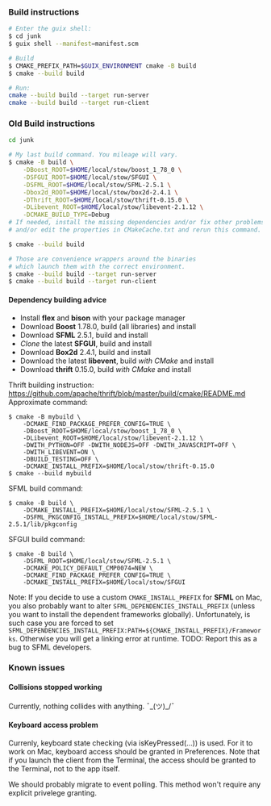 ### Build instructions
```sh
# Enter the guix shell:
$ cd junk
$ guix shell --manifest=manifest.scm

# Build
$ CMAKE_PREFIX_PATH=$GUIX_ENVIRONMENT cmake -B build
$ cmake --build build

# Run:
cmake --build build --target run-server
cmake --build build --target run-client
```

### Old Build instructions

```sh
cd junk

# My last build command. You mileage will vary.
$ cmake -B build \
    -DBoost_ROOT=$HOME/local/stow/boost_1_78_0 \
    -DSFGUI_ROOT=$HOME/local/stow/SFGUI \
    -DSFML_ROOT=$HOME/local/stow/SFML-2.5.1 \
    -Dbox2d_ROOT=$HOME/local/stow/box2d-2.4.1 \
    -DThrift_ROOT=$HOME/local/stow/thrift-0.15.0 \
    -DLibevent_ROOT=$HOME/local/stow/libevent-2.1.12 \
    -DCMAKE_BUILD_TYPE=Debug
# If needed, install the missing dependencies and/or fix other problems
# and/or edit the properties in CMakeCache.txt and rerun this command.

$ cmake --build build

# Those are convenience wrappers around the binaries
# which launch them with the correct environment.
$ cmake --build build --target run-server
$ cmake --build build --target run-client
```

#### Dependency building advice

- Install **flex** and **bison** with your package manager
- Download **Boost** 1.78.0, build (all libraries) and install
- Download **SFML** 2.5.1, build and install
- *Clone* the latest **SFGUI**, build and install
- Download **Box2d** 2.4.1, build and install
- Download the latest **libevent**, build *with CMake* and install
- Download **thrift** 0.15.0, build *with CMake* and install

Thrift building instruction: https://github.com/apache/thrift/blob/master/build/cmake/README.md
Approximate command:
```
$ cmake -B mybuild \
    -DCMAKE_FIND_PACKAGE_PREFER_CONFIG=TRUE \
    -DBoost_ROOT=$HOME/local/stow/boost_1_78_0 \
    -DLibevent_ROOT=$HOME/local/stow/libevent-2.1.12 \
    -DWITH_PYTHON=OFF -DWITH_NODEJS=OFF -DWITH_JAVASCRIPT=OFF \
    -DWITH_LIBEVENT=ON \
    -DBUILD_TESTING=OFF \
    -DCMAKE_INSTALL_PREFIX=$HOME/local/stow/thrift-0.15.0
$ cmake --build mybuild
```

SFML build command:
```
$ cmake -B build \
    -DCMAKE_INSTALL_PREFIX=$HOME/local/stow/SFML-2.5.1 \
    -DSFML_PKGCONFIG_INSTALL_PREFIX=$HOME/local/stow/SFML-2.5.1/lib/pkgconfig
```

SFGUI build command:
```
$ cmake -B build \
    -DSFML_ROOT=$HOME/local/stow/SFML-2.5.1 \
    -DCMAKE_POLICY_DEFAULT_CMP0074=NEW \
    -DCMAKE_FIND_PACKAGE_PREFER_CONFIG=TRUE \
    -DCMAKE_INSTALL_PREFIX=$HOME/local/stow/SFGUI
```

Note:
If you decide to use a custom `CMAKE_INSTALL_PREFIX` for **SFML** on Mac, you also probably want
to alter `SFML_DEPENDENCIES_INSTALL_PREFIX` (unless you want to install the dependent frameworks globally).
Unfortunately, is such case you are forced to set `SFML_DEPENDENCIES_INSTALL_PREFIX:PATH=${CMAKE_INSTALL_PREFIX}/Frameworks`.
Otherwise you will get a linking error at runtime.
TODO: Report this as a bug to SFML developers.

### Known issues

#### Collisions stopped working

Currently, nothing collides with anything. ¯\_(ツ)_/¯

#### Keyboard access problem

Currenly, keyboard state checking (via isKeyPressed(...)) is used.
For it to work on Mac, keyboard access should be granted in Preferences.
Note that if you launch the client from the Terminal,
the access should be granted to the Terminal, not to the app itself.

We should probably migrate to event polling.
This method won't require any explicit privelege granting.
